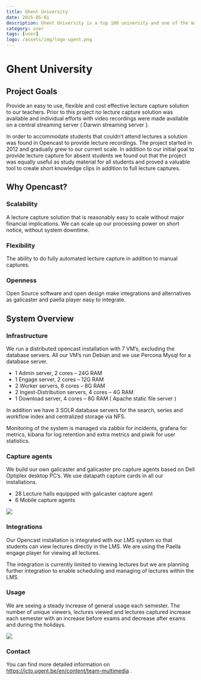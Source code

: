```yaml
---
title: Ghent University
date: 2015-05-01
description: Ghent University is a top 100 university and one of the major universities in Belgium counting over 41,000 students and 9,000 employees. Our 11 faculties offer a wide range of courses and conduct in-depth research in both exact and social sciences.
category: user
tags: [user]
logo: /assets/img/logo-ugent.png
---
```


# Ghent University

## Project Goals
 

Provide an easy to use, flexible and cost effective lecture capture solution to our teachers. Prior to this project no lecture capture solution was available and individual efforts with video recordings were made available on a central streaming server ( Darwin streaming server ).

In order to accommodate students that couldn’t attend lectures a solution was found in Opencast to provide lecture recordings. The project started in 2012 and gradually grew to our current scale. In addition to our initial goal to provide lecture capture for absent students we found out that the project was equally useful as study material for all students and proved a valuable tool to create short knowledge clips in addition to full lecture captures.

## Why Opencast?

### Scalability
A lecture capture solution that is reasonably easy to scale without major financial implications. We can scale up our processing power on short notice, without system downtime.

### Flexibility
The ability to do fully automated lecture capture in addition to manual captures.

### Openness
Open Source software and open design make integrations and alternatives as galicaster and paella player easy to integrate.

## System Overview

### Infrastructure
We run a distributed opencast installation with 7 VM’s, excluding the database servers. All our VM’s run Debian and we use Percona Mysql for a database server.

- 1 Admin server, 2 cores – 24G RAM
- 1 Engage server, 2 cores – 12G RAM
- 2 Worker servers, 8 cores – 8G RAM
- 2 Ingest-Distribution servers, 4 cores – 4G RAM
- 1 Download server, 4 cores – 8G RAM ( Apache static file server )

In addition we have 3 SOLR database servers for the search, series and workflow index and centralized storage via NFS.

Monitoring of the system is managed via zabbix for incidents, grafana for metrics, kibana for log retention and extra metrics and piwik for user statistics.

### Capture agents
We build our own galicaster and galicaster pro capture agents based on Dell Optiplex desktop PC’s. We use datapath capture cards in all our installations.

- 28 Lecture halls equipped with galicaster capture agent
- 6 Mobile capture agents
<img src="http://www.opencast.org/wp-content/uploads/2016/04/IMG1-225x300.jpg">

### Integrations
Our Opencast installation is integrated with our LMS system so that students can view lectures directly in the LMS. We are using the Paella engage player for viewing all lectures.

The integration is currently limited to viewing lectures but we are planning further integration to enable scheduling and managing of lectures within the LMS.

### Usage
We are seeing a steady increase of general usage each semester. The number of unique viewers, lectures viewed and lectures captured increase each semester with an increase before exams and decrease after exams and during the holidays.

<img src="http://www.opencast.org/wp-content/uploads/2016/04/Opencast-Viewer-statistics.png">

### Contact
You can find more detailed information on https://icto.ugent.be/en/content/team-multimedia .

